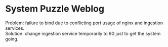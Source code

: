 # System Puzzle Weblog

Problem: failure to bind due to conflicting port usage of nginx and ingestion services.  
Solution: change ingestion service temporarily to 90 just to get the system going.

